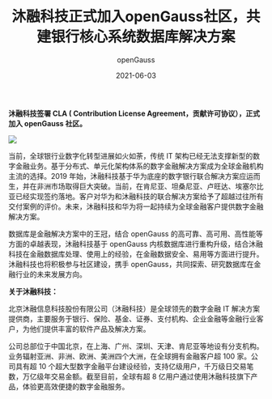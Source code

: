 ﻿---
title: ' 沐融科技正式加入openGauss社区，共建银行核心系统数据库解决方案'
date: '2021-06-03'
tags: ['theme']
banner: '/category/news/2021-06-03/banner.jpg'
category: 'news'
author: 'openGauss'
summary: '沐融科技 签署CLA ，正式加入openGauss社区。'
---

**沐融科技签署 CLA ( Contribution License Agreement，贡献许可协议），正式加入 openGauss 社区。**

<img src="/zh/news/2021-06-03/banner.jpg" >

当前，全球银行业数字化转型进展如火如荼，传统 IT 架构已经无法支撑新型的数字金融业务。基于分布式、单元化架构体系的数字金融解决方案成为全球金融机构主流的选择。2019 年始，沐融科技基于华为底座的数字银行联合解决方案应运而生，并在非洲市场取得巨大突破。当前，在肯尼亚、坦桑尼亚、卢旺达、埃塞尔比亚已经实现签约落地。客户对华为和沐融科技的联合解决方案给予了超越过往所有交付案例的评价。未来，沐融科技和华为将一起持续为全球金融客户提供数字金融解决方案。

数据库是金融解决方案中的王冠，结合 openGauss 的高可靠、高可用、高性能等方面的卓越表现，沐融科技基于 openGauss 内核数据库进行重构升级，结合沐融科技在金融数据库处理、使用上的经验，在金融数据安全、易用等方面进行提升。沐融科技也将积极参与社区建设，携手 openGauss，共同探索、研究数据库在金融行业的未来发展方向。

**关于沐融科技：**

北京沐融信息科技股份有限公司（沐融科技）是全球领先的数字金融 IT 解决方案提供商，主要服务于银行、保险、基金、证券、支付机构、企业金融等金融行业客户，为他们提供丰富的软件产品及解决方案。

公司总部位于中国北京，在上海、广州、深圳、天津、肯尼亚等地设有分支机构。业务辐射亚洲、非洲、欧洲、美洲四个大洲，在全球拥有金融客户超 100 家。公司具有超 10 个超大型数字金融平台建设经验，支持亿级用户，千万级日交易笔数，万亿级年交易金额。截至目前，全球有超 8 亿用户通过使用沐融科技旗下产品，体验更高效便捷的数字金融服务。
